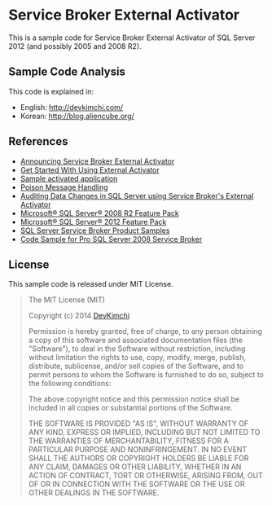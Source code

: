 # Service Broker External Activator #

This is a sample code for Service Broker External Activator of SQL Server 2012 (and possibly 2005 and 2008 R2).


## Sample Code Analysis ##

This code is explained in:

* English: http://devkimchi.com/
* Korean: http://blog.aliencube.org/


## References ##

* [Announcing Service Broker External Activator](http://blogs.msdn.com/b/sql_service_broker/archive/2008/11/21/announcing-service-broker-external-activator.aspx)
* [Get Started With Using External Activator](http://blogs.msdn.com/b/sql_service_broker/archive/2009/05/18/get-started-with-using-external-activator.aspx)
* [Sample activated application](http://blogs.msdn.com/b/sql_service_broker/archive/2010/03/10/sample-activated-application.aspx)
* [Poison Message Handling](http://blogs.msdn.com/b/sql_service_broker/archive/2008/06/30/poison-message-handling.aspx)
* [Auditing Data Changes in SQL Server using Service Broker's External Activator](http://ajitananthram.wordpress.com/2012/05/26/auditing-external-activator)
* [Microsoft® SQL Server® 2008 R2 Feature Pack](http://www.microsoft.com/en-us/download/details.aspx?id=16978)
* [Microsoft® SQL Server® 2012 Feature Pack](http://www.microsoft.com/en-us/download/details.aspx?id=29065)
* [SQL Server Service Broker Product Samples](http://msftsbprodsamples.codeplex.com)
* [Code Sample for Pro SQL Server 2008 Service Broker](http://www.apress.com/9781590599990)


## License ##

This sample code is released under MIT License.

> The MIT License (MIT)
>
> Copyright (c) 2014 [DevKimchi](http://devkimchi.com)
>
> Permission is hereby granted, free of charge, to any person obtaining a copy of this software and associated documentation files (the "Software"), to deal in the Software without restriction, including without limitation the rights to use, copy, modify, merge, publish, distribute, sublicense, and/or sell copies of the Software, and to permit persons to whom the Software is furnished to do so, subject to the following conditions:
>
> The above copyright notice and this permission notice shall be included in all copies or substantial portions of the Software.
>
> THE SOFTWARE IS PROVIDED "AS IS", WITHOUT WARRANTY OF ANY KIND, EXPRESS OR IMPLIED, INCLUDING BUT NOT LIMITED TO THE WARRANTIES OF MERCHANTABILITY, FITNESS FOR A PARTICULAR PURPOSE AND NONINFRINGEMENT. IN NO EVENT SHALL THE AUTHORS OR COPYRIGHT HOLDERS BE LIABLE FOR ANY CLAIM, DAMAGES OR OTHER LIABILITY, WHETHER IN AN ACTION OF CONTRACT, TORT OR OTHERWISE, ARISING FROM, OUT OF OR IN CONNECTION WITH THE SOFTWARE OR THE USE OR OTHER DEALINGS IN THE SOFTWARE.

